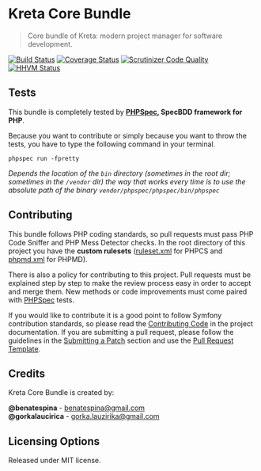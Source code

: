 # Kreta Core Bundle
> Core bundle of Kreta: modern project manager for software development.

[![Build Status](https://travis-ci.org/kreta-io/CoreBundle.svg?branch=master)](https://travis-ci.org/kreta-io/CoreBundle)
[![Coverage Status](https://img.shields.io/coveralls/kreta-io/CoreBundle.svg)](https://coveralls.io/r/kreta-io/CoreBundle)
[![Scrutinizer Code Quality](https://scrutinizer-ci.com/g/kreta-io/CoreBundle/badges/quality-score.png?b=master)](https://scrutinizer-ci.com/g/kreta-io/CoreBundle/?branch=master)
[![HHVM Status](http://hhvm.h4cc.de/badge/kreta-io/CoreBundle.svg)](http://hhvm.h4cc.de/package/kreta-io/CoreBundle)

Tests
-----

This bundle is completely tested by **[PHPSpec][1], SpecBDD framework for PHP**.

Because you want to contribute or simply because you want to throw the tests, you have to type the following command
in your terminal.

    phpspec run -fpretty

*Depends the location of the `bin` directory (sometimes in the root dir; sometimes in the `/vendor` dir) the way that
works every time is to use the absolute path of the binary `vendor/phpspec/phpspec/bin/phpspec`*


Contributing
------------

This bundle follows PHP coding standards, so pull requests must pass PHP Code Sniffer and PHP Mess Detector
checks. In the root directory of this project you have the **custom rulesets** ([ruleset.xml]() for PHPCS and
[phpmd.xml]() for PHPMD).

There is also a policy for contributing to this project. Pull requests must
be explained step by step to make the review process easy in order to
accept and merge them. New methods or code improvements must come paired with [PHPSpec][1] tests.

If you would like to contribute it is a good point to follow Symfony contribution standards,
so please read the [Contributing Code][2] in the project
documentation. If you are submitting a pull request, please follow the guidelines
in the [Submitting a Patch][3] section and use the [Pull Request Template][4].

[1]: http://www.phpspec.net/
[2]: http://symfony.com/doc/current/contributing/code/index.html
[3]: http://symfony.com/doc/current/contributing/code/patches.html#check-list
[4]: http://symfony.com/doc/current/contributing/code/patches.html#make-a-pull-request

Credits
-------
Kreta Core Bundle is created by:
>
**@benatespina** - [benatespina@gmail.com](mailto:benatespina@gmail.com)<br/>
**@gorkalaucirica** - [gorka.lauzirika@gmail.com](mailto:gorka.lauzirika@gmail.com)

Licensing Options
-----------------
Released under MIT license.
